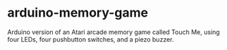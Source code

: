 # arduino-memory-game
Arduino version of an Atari arcade memory game called Touch Me, using four LEDs, four pushbutton switches, and a piezo buzzer.
